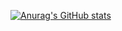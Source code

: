 [![Anurag's GitHub stats](https://github-readme-stats.vercel.app/api?Saule289=anuraghazra)](https://github.com/anuraghazra/github-readme-stats)
